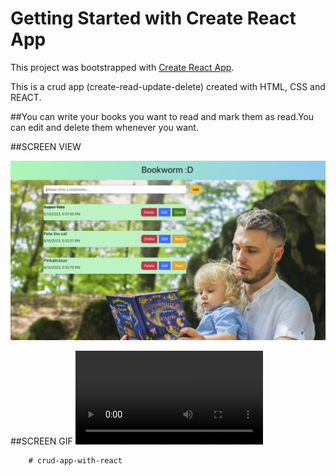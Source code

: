 # Getting Started with Create React App

This project was bootstrapped with [Create React App](https://github.com/facebook/create-react-app).

This is a crud app (create-read-update-delete) created with HTML, CSS and REACT.

##You can write your books you want to read and mark them as read.You can edit and delete them whenever you want. 

##SCREEN VIEW

![](bookworm.png)

##SCREEN GIF
![](bookworm1.mp4)




        # crud-app-with-react
